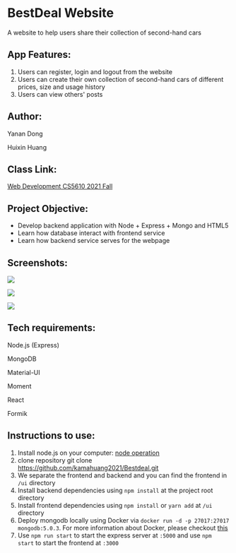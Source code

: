 # BestDeal Website
A website to help users share their collection of second-hand cars

## App Features:
1. Users can register, login and logout from the website
2. Users can create their own collection of second-hand cars
   of different prices, size and usage history
3. Users can view others' posts

## Author:
Yanan Dong

Huixin Huang

## Class Link:
[Web Development CS5610 2021 Fall](https://johnguerra.co/classes/webDevelopment_fall_2021/)


## Project Objective:
- Develop backend application with Node + Express + Mongo and HTML5
- Learn how database interact with frontend service
- Learn how backend service serves for the webpage

## Screenshots:
![](img/1.jpeg)

![](img/2.jpeg)

![](img/3.jpeg)

## Tech requirements:
Node.js (Express)

MongoDB

Material-UI

Moment

React

Formik

## Instructions to use:
1. Install node.js on your computer: [node operation](https://nodejs.org/en/download/)
2. clone repository git clone https://github.com/kamahuang2021/Bestdeal.git
3. We separate the frontend and backend and you can find the frontend in `/ui` directory 
4. Install backend dependencies using `npm install` at the project root directory
5. Install frontend dependencies using `npm install` or `yarn add` at `/ui` directory
6. Deploy mongodb locally using Docker via `docker run -d -p 27017:27017 mongodb:5.0.3`. For more information about Docker, please checkout [this](https://www.docker.com/get-started)
7. Use `npm run start` to start the express server at `:5000` and use `npm start` to start the frontend at `:3000`
